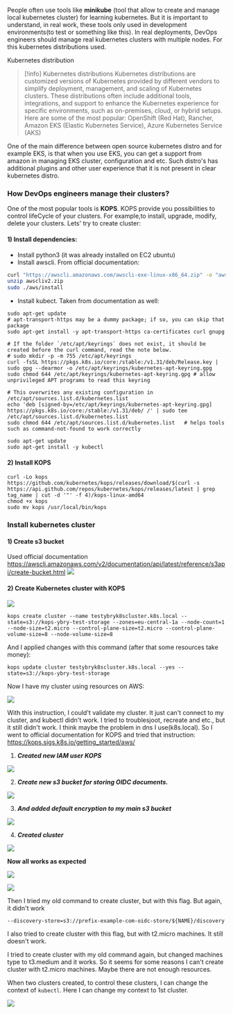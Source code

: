 People often use tools like **minikube** (tool that allow to create and manage local kubernetes cluster) for learning kubernetes. But it is important to understand, in real work, these tools only used in development environments(to test or something like this). 
In real deployments, DevOps engineers should manage real kubernetes clusters with multiple nodes. For this kubernetes distributions used. 

Kubernetes distribution
>[!info] Kubernetes distributions
>Kubernetes distributions are customized versions of Kubernetes provided by different vendors to simplify deployment, management, and scaling of Kubernetes clusters. These distributions often include additional tools, integrations, and support to enhance the Kubernetes experience for specific environments, such as on-premises, cloud, or hybrid setups. Here are some of the most popular: OpenShift (Red Hat), Rancher, Amazon EKS (Elastic Kubernetes Service), Azure Kubernetes Service (AKS)

One of the main difference between open source kubernetes distro and for example EKS, is that when you use EKS, you can get a support from amazon in managing EKS cluster, configuration and etc. Such distro's has additional plugins and other user experience that it is not present in clear kubernetes distro.

### How DevOps engineers manage their clusters?

One of the most popular tools is **KOPS**. KOPS provide you possibilities to control lifeCycle of your clusters. For example,to install, upgrade, modify, delete your clusters. 
Lets' try to create cluster:

#### 1) Install dependencies:
- Install python3 (it was already installed on EC2 ubuntu)
- Install awscli. From official documentation:
``` bash
curl "https://awscli.amazonaws.com/awscli-exe-linux-x86_64.zip" -o "awscliv2.zip"
unzip awscliv2.zip
sudo ./aws/install
```
- Install kubect. Taken from documentation as well:

```shell
sudo apt-get update
# apt-transport-https may be a dummy package; if so, you can skip that package
sudo apt-get install -y apt-transport-https ca-certificates curl gnupg

# If the folder `/etc/apt/keyrings` does not exist, it should be created before the curl command, read the note below.
# sudo mkdir -p -m 755 /etc/apt/keyrings
curl -fsSL https://pkgs.k8s.io/core:/stable:/v1.31/deb/Release.key | sudo gpg --dearmor -o /etc/apt/keyrings/kubernetes-apt-keyring.gpg
sudo chmod 644 /etc/apt/keyrings/kubernetes-apt-keyring.gpg # allow unprivileged APT programs to read this keyring
```

```shell
# This overwrites any existing configuration in /etc/apt/sources.list.d/kubernetes.list
echo 'deb [signed-by=/etc/apt/keyrings/kubernetes-apt-keyring.gpg] https://pkgs.k8s.io/core:/stable:/v1.31/deb/ /' | sudo tee /etc/apt/sources.list.d/kubernetes.list
sudo chmod 644 /etc/apt/sources.list.d/kubernetes.list   # helps tools such as command-not-found to work correctly
```

```shell
sudo apt-get update
sudo apt-get install -y kubectl
```
#### 2) Install KOPS
```shell
curl -Lo kops https://github.com/kubernetes/kops/releases/download/$(curl -s https://api.github.com/repos/kubernetes/kops/releases/latest | grep tag_name | cut -d '"' -f 4)/kops-linux-amd64
chmod +x kops
sudo mv kops /usr/local/bin/kops
```

### Install kubernetes cluster

#### 1) Create s3 bucket
Used official documentation https://awscli.amazonaws.com/v2/documentation/api/latest/reference/s3api/create-bucket.html
![](https://github.com/Briez-b/DevOpsNotes/blob/main/Attachments/Pasted%20image%2020240917163640.png)
#### 2) Create Kubernetes cluster with KOPS

![](https://github.com/Briez-b/DevOpsNotes/blob/main/Attachments/Pasted%20image%2020240917171517.png)

```shell
kops create cluster --name testybryk8scluster.k8s.local --state=s3://kops-ybry-test-storage --zones=eu-central-1a --node-count=1 --node-size=t2.micro --control-plane-size=t2.micro --control-plane-volume-size=8 --node-volume-size=8
```

And I applied changes with this command (after that some resources take money):
``` shell
kops update cluster testybryk8scluster.k8s.local --yes --state=s3://kops-ybry-test-storage
```

Now I have my cluster using resources on AWS:

![](https://github.com/Briez-b/DevOpsNotes/blob/main/Attachments/Pasted%20image%2020240917173307.png)

With this instruction, I could't validate my cluster. It just can't connect to my cluster, and kubectl didn't work. I tried to troublesjoot, recreate and etc., but it still didn't work. I think maybe the problem in dns I use(k8s.local). So I went to official documentation for KOPS and tried that instruction:
https://kops.sigs.k8s.io/getting_started/aws/

1) ***Created new IAM user KOPS***

![](https://github.com/Briez-b/DevOpsNotes/blob/main/Attachments/Pasted%20image%2020240918205223.png)

2) ***Create  new s3 bucket for storing OIDC documents.***

![](https://github.com/Briez-b/DevOpsNotes/blob/main/Attachments/Pasted%20image%2020240918205338.png)

3) ***And added default encryption to my main s3 bucket***

![](https://github.com/Briez-b/DevOpsNotes/blob/main/Attachments/Pasted%20image%2020240918205526.png)

4) ***Created cluster***

![](https://github.com/Briez-b/DevOpsNotes/blob/main/Attachments/Pasted%20image%2020240918205822.png)

**Now all works as expected**

![](https://github.com/Briez-b/DevOpsNotes/blob/main/Attachments/Pasted%20image%2020240918210047.png)


![](https://github.com/Briez-b/DevOpsNotes/blob/main/Attachments/Pasted%20image%2020240918210349.png)



Then I tried my old command to create cluster, but with this flag. But again, it didn't work
```shell
--discovery-store=s3://prefix-example-com-oidc-store/${NAME}/discovery
```

I also tried to create cluster with this flag, but with t2.micro machines. It still doesn't work.

I tried to create cluster with my old command again, but changed machines type to t3.medium and it works.
So it seems for some reasons I can't create cluster with t2.micro machines. Maybe there are not enough resources.


When two clusters created, to control these clusters, I can change the context of `kubectl`. 
Here I can change my context to 1st cluster.

![](https://github.com/Briez-b/DevOpsNotes/blob/main/Attachments/Pasted%20image%2020240918224322.png)
